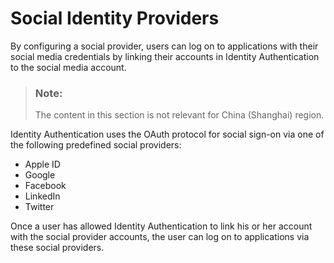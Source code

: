 <!-- loio17d400d4d9d144bca969d80ce5cc65f1 -->

# Social Identity Providers

By configuring a social provider, users can log on to applications with their social media credentials by linking their accounts in Identity Authentication to the social media account.

> ### Note:  
> The content in this section is not relevant for China \(Shanghai\) region.

Identity Authentication uses the OAuth protocol for social sign-on via one of the following predefined social providers:

-   Apple ID
-   Google
-   Facebook
-   LinkedIn
-   Twitter

Once a user has allowed Identity Authentication to link his or her account with the social provider accounts, the user can log on to applications via these social providers.

